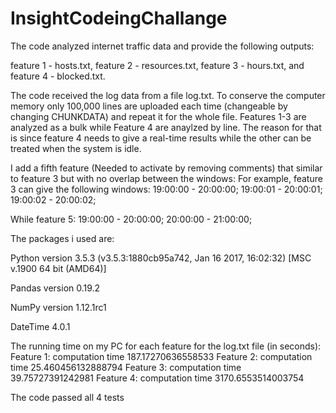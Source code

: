 # InsightCodeingChallange

The code analyzed internet traffic data and provide the following outputs:

feature 1 - hosts.txt, 
feature 2 - resources.txt, 
feature 3 - hours.txt, 
and feature 4 - blocked.txt. 

The code received the log data from a file log.txt. To conserve the computer memory only 100,000 lines are uploaded each time (changeable by changing CHUNKDATA) and repeat it for the whole file. Features 1-3 are analyzed as a bulk while Feature 4 are anaylzed by line. The reason for that is since feature 4 needs to give a real-time results while the other can be treated when the system is idle. 

I add a fifth feature (Needed to activate by removing comments) that similar to feature 3 but with no overlap between the windows: For example, feature 3 can give the following windows:
19:00:00 - 20:00:00; 
19:00:01 - 20:00:01; 
19:00:02 - 20:00:02; 

While feature 5:
19:00:00 - 20:00:00; 
20:00:00 - 21:00:00; 

The packages i used are:

Python version 3.5.3 (v3.5.3:1880cb95a742, Jan 16 2017, 16:02:32) [MSC v.1900 64 bit (AMD64)]

Pandas version 0.19.2

NumPy version 1.12.1rc1

DateTime 4.0.1

The running time on my PC for each feature for the log.txt file (in seconds):
Feature 1: computation time 187.17270636558533
Feature 2: computation time 25.460456132888794
Feature 3: computation time 39.75727391242981
Feature 4: computation time 3170.6553514003754


The code passed all 4 tests
